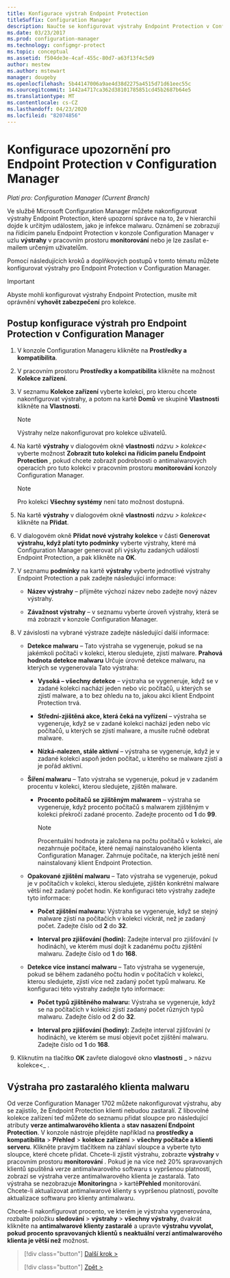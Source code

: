```yaml
---
title: Konfigurace výstrah Endpoint Protection
titleSuffix: Configuration Manager
description: Naučte se konfigurovat výstrahy Endpoint Protection v Configuration Manager.
ms.date: 03/23/2017
ms.prod: configuration-manager
ms.technology: configmgr-protect
ms.topic: conceptual
ms.assetid: f504de3e-4caf-455c-80d7-a63f13f4c5d9
author: mestew
ms.author: mstewart
manager: dougeby
ms.openlocfilehash: 5b44147006a9ae4d38d2275a4515d71d61eec55c
ms.sourcegitcommit: 1442a4717ca362d38101785851cd45b2687b64e5
ms.translationtype: MT
ms.contentlocale: cs-CZ
ms.lasthandoff: 04/23/2020
ms.locfileid: "82074856"
---
```

#  <a name="configure-alerts-for-endpoint-protection-in-configuration-manager"></a>Konfigurace upozornění pro Endpoint Protection v Configuration Manager

*Platí pro: Configuration Manager (Current Branch)*

 Ve službě Microsoft Configuration Manager můžete nakonfigurovat výstrahy Endpoint Protection, které upozorní správce na to, že v hierarchii dojde k určitým událostem, jako je infekce malwaru. Oznámení se zobrazují na řídicím panelu Endpoint Protection v konzole Configuration Manager v uzlu **výstrahy** v pracovním prostoru **monitorování** nebo je lze zasílat e-mailem určeným uživatelům.

 Pomocí následujících kroků a doplňkových postupů v tomto tématu můžete konfigurovat výstrahy pro Endpoint Protection v Configuration Manager.

> [!IMPORTANT]
>  Abyste mohli konfigurovat výstrahy Endpoint Protection, musíte mít oprávnění **vyhovět zabezpečení** pro kolekce.

## <a name="steps-to-configure-alerts-for-endpoint-protection-in-configuration-manager"></a>Postup konfigurace výstrah pro Endpoint Protection v Configuration Manager

1.  V konzole Configuration Manageru klikněte na **Prostředky a kompatibilita**.

2.  V pracovním prostoru **Prostředky a kompatibilita** klikněte na možnost **Kolekce zařízení**.

3.  V seznamu **Kolekce zařízení** vyberte kolekci, pro kterou chcete nakonfigurovat výstrahy, a potom na kartě **Domů** ve skupině **Vlastnosti** klikněte na **Vlastnosti**.

    > [!NOTE]
    >  Výstrahy nelze nakonfigurovat pro kolekce uživatelů.

4.  Na kartě **výstrahy** v dialogovém okně **vlastnosti** _názvu \> kolekce<_ vyberte možnost **Zobrazit tuto kolekci na řídicím panelu Endpoint Protection** , pokud chcete zobrazit podrobnosti o antimalwarových operacích pro tuto kolekci v pracovním prostoru **monitorování** konzoly Configuration Manager.

    > [!NOTE]
    >  Pro kolekci **Všechny systémy** není tato možnost dostupná.

5.  Na kartě **výstrahy** v dialogovém okně **vlastnosti** _názvu \> kolekce<_ klikněte na **Přidat**.

6.  V dialogovém okně **Přidat nové výstrahy kolekce** v části **Generovat výstrahu, když platí tyto podmínky** vyberte výstrahy, které má Configuration Manager generovat při výskytu zadaných událostí Endpoint Protection, a pak klikněte na **OK**.

7.  V seznamu **podmínky** na kartě **výstrahy** vyberte jednotlivé výstrahy Endpoint Protection a pak zadejte následující informace:

    -   **Název výstrahy** – přijměte výchozí název nebo zadejte nový název výstrahy.

    -   **Závažnost výstrahy** – v seznamu vyberte úroveň výstrahy, která se má zobrazit v konzole Configuration Manager.

8.  V závislosti na vybrané výstraze zadejte následující další informace:

    -   **Detekce malwaru** – Tato výstraha se vygeneruje, pokud se na jakémkoli počítači v kolekci, kterou sledujete, zjistí malware. **Prahová hodnota detekce malwaru** Určuje úrovně detekce malwaru, na kterých se vygenerovala Tato výstraha:

        -   **Vysoká – všechny detekce** – výstraha se vygeneruje, když se v zadané kolekci nachází jeden nebo víc počítačů, u kterých se zjistí malware, a to bez ohledu na to, jakou akci klient Endpoint Protection trvá.

        -   **Střední-zjištěná akce, která čeká na vyřízení** – výstraha se vygeneruje, když se v zadané kolekci nachází jeden nebo víc počítačů, u kterých se zjistí malware, a musíte ručně odebrat malware.

        -   **Nízká-nalezen, stále aktivní** – výstraha se vygeneruje, když je v zadané kolekci aspoň jeden počítač, u kterého se malware zjistí a je pořád aktivní.

    -   **Šíření malwaru** – Tato výstraha se vygeneruje, pokud je v zadaném procentu v kolekci, kterou sledujete, zjištěn malware.

        -   **Procento počítačů se zjištěným malwarem** – výstraha se vygeneruje, když procento počítačů s malwarem zjištěným v kolekci překročí zadané procento. Zadejte procento od **1** do **99**.

            > [!NOTE]
            >  Procentuální hodnota je založena na počtu počítačů v kolekci, ale nezahrnuje počítače, které nemají nainstalovaného klienta Configuration Manager. Zahrnuje počítače, na kterých ještě není nainstalovaný klient Endpoint Protection.

    -   **Opakované zjištění malwaru** – Tato výstraha se vygeneruje, pokud je v počítačích v kolekci, kterou sledujete, zjištěn konkrétní malware větší než zadaný počet hodin. Ke konfiguraci této výstrahy zadejte tyto informace:

        -   **Počet zjištění malwaru:** Výstraha se vygeneruje, když se stejný malware zjistí na počítačích v kolekci víckrát, než je zadaný počet. Zadejte číslo od **2** do **32**.

        -   **Interval pro zjišťování (hodin):** Zadejte interval pro zjišťování (v hodinách), ve kterém musí dojít k zadanému počtu zjištění malwaru. Zadejte číslo od **1** do **168**.

    -   **Detekce více instancí malwaru** – Tato výstraha se vygeneruje, pokud se během zadaného počtu hodin v počítačích v kolekci, kterou sledujete, zjistí více než zadaný počet typů malwaru. Ke konfiguraci této výstrahy zadejte tyto informace:

        -   **Počet typů zjištěného malwaru:** Výstraha se vygeneruje, když se na počítačích v kolekci zjistí zadaný počet různých typů malwaru. Zadejte číslo od **2** do **32**.

        -   **Interval pro zjišťování (hodiny):** Zadejte interval zjišťování (v hodinách), ve kterém se musí objevit počet zjištění malwaru. Zadejte číslo od **1** do **168**.

9. Kliknutím na tlačítko **OK** zavřete dialogové okno **vlastnosti** _ \> názvu kolekce<_ .  

## <a name="alert-for-outdated-malware-client"></a>Výstraha pro zastaralého klienta malwaru

Od verze Configuration Manager 1702 můžete nakonfigurovat výstrahu, aby se zajistilo, že Endpoint Protection klienti nebudou zastaralí. Z libovolné kolekce zařízení teď můžete do seznamu přidat sloupce pro následující atributy **verze antimalwarového klienta** a **stav nasazení Endpoint Protection**. V konzole nástroje přejděte například na **prostředky a kompatibilita**  >  **Přehled**  >  **kolekce zařízení**  >  **všechny počítače a klienti serveru**. Klikněte pravým tlačítkem na záhlaví sloupce a vyberte tyto sloupce, které chcete přidat. Chcete-li zjistit výstrahu, zobrazte **výstrahy** v pracovním prostoru **monitorování** . Pokud je na více než 20% spravovaných klientů spuštěná verze antimalwarového softwaru s vypršenou platností, zobrazí se výstraha verze antimalwarového klienta je zastaralá. Tato výstraha se nezobrazuje **Monitoring**na  >  kartě**Přehled** monitorování. Chcete-li aktualizovat antimalwarové klienty s vypršenou platností, povolte aktualizace softwaru pro klienty antimalwaru.

Chcete-li nakonfigurovat procento, ve kterém je výstraha vygenerována, rozbalte položku **sledování**  >  **výstrahy**  >  **všechny výstrahy**, dvakrát klikněte na **antimalwarové klienty zastaralé** a upravte **výstrahu vyvolat, pokud procento spravovaných klientů s neaktuální verzí antimalwarového klienta je větší než** možnost.

> [!div class="button"]
> [Další krok >](endpoint-definition-updates.md)
> 
> [!div class="button"]
> [Zpět >](endpoint-protection-site-role.md)
